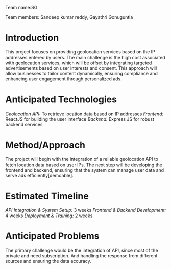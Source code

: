Team name:SG

Team members: Sandeep kumar reddy, Gayathri Gonuguntla

# Introduction

This project focuses on providing geolocation services based on the IP addresses entered by users. The main challenge is the high cost associated with geolocation services, which will be offset by integrating targeted advertisements based on user interests and consent. This approach will allow businesses to tailor content dynamically, ensuring compliance and enhancing user engagement through personalized ads.

# Anticipated Technologies

 *Geolocation API:* To retrieve location data based on IP addresses
 *Frontend:* ReactJS  for building the user interface
 *Backend:* Express JS for robust backend services
# Method/Approach

The project will begin with the integration of a reliable geolocation API to fetch location data based on user IPs. The next step will be developing the frontend and backend, ensuring that the system can manage user data and serve ads efficiently[demoable]. 

# Estimated Timeline

*API Integration & System Setup:* 3 weeks
*Frontend & Backend Development:* 4 weeks
*Deployment & Training:* 2 weeks

# Anticipated Problems

The primary challenge would be the integration of API, since most of the private and need subscription. And handling the response from different sources and ensuring the data accuracy.
